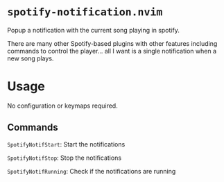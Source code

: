 # `spotify-notification.nvim`

Popup a notification with the current song playing in spotify.

There are many other Spotify-based plugins with other features including commands to control
the player... all I want is a single notification when a new song plays.

# Usage

No configuration or keymaps required.

## Commands

`SpotifyNotifStart`: Start the notifications

`SpotifyNotifStop`: Stop the notifications

`SpotifyNotifRunning`: Check if the notifications are running
